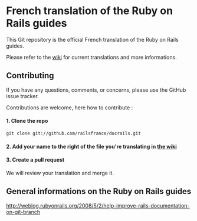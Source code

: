 # French translation of the Ruby on Rails guides 

This Git repository is the official French translation of the Ruby on Rails guides.

Please refer to the [wiki](https://github.com/railsfrance/docrails/wiki) for current translations and more informations.

## Contributing

If you have any questions, comments, or concerns, please use the GitHub issue tracker.

Contributions are welcome, here how to contribute :

#### 1. Clone the repo

    git clone git://github.com/railsfrance/docrails.git

#### 2. Add your name to the right of the file you're translating in [the wiki](https://github.com/railsfrance/docrails/wiki)

#### 3. Create a pull request

We will review your translation and merge it.

## General informations on the Ruby on Rails guides

http://weblog.rubyonrails.org/2008/5/2/help-improve-rails-documentation-on-git-branch

